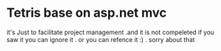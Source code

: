 # Tetris base on asp.net mvc
it's  Just to facilitate project management .and it is not compeleted 
if you saw it you can ignore it . or you can refence it :) . sorry about that
